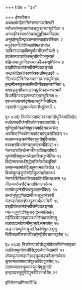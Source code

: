 +++
title = "३४"

+++
ईश्वरौवाच  
अथवक्ष्येमहेशानिभेरुण्डाम्परमेश्वरीं   
भरौकारंसमुच्चार्यत्वङ्कुशाभ्यांसुवेष्टितं १   
अन्त्यहीनञ्चवर्णञ्चचतुर्द्धारेफमण्डितम्   
अनुग्रहेन्दुविन्द्वाढ्यन्तारस्वाहोदरस्थितः २   
मनुर्दशार्णोदेवेशिमहाविषहरोभवेत्   
ऋषिरस्यामहाविष्णुर्गायत्रीछन्दौच्यते ३   
देवतेयम्पराशक्तिस्तृतीयंबीजमुच्यते   
वह्निजायातुशक्तिःस्यात्कीलकंशृणिरेवच ४   
षड्दीर्घस्वरभेदेनबीजेनैवषडङ्गकं   
चन्द्रकोटिप्रतीकाशांस्रवन्तीममृतद्रवैः ५   
नीलकण्ठीत्रिनेत्राञ्चनानाभरणभूषिताम्   
इन्द्रनीलस्फुरत्कान्तिशिखिवाहनशोभितां ६   
पाशाङ्कुशौकपालञ्चछुरिकाञ्चवराभयौ   
विभ्रतींहेमसंवह्यगरुडोद्गारभूषिताम् ७   
एवन्ध्यात्वाजपेद्वर्णलक्षन्तुविजितेन्द्रियः   
तद्दशांशेनजुहुयात्स्वेतपद्मैःसुरेश्वरि ८   
    
पृ० ४२ब्) त्रिकोणञ्चाष्टपत्रञ्चततोभूविंवमालिखेत्   
मध्येप्रणवबीजेनत्रिकोणस्यचपार्श्वयोः ९   
शृणिद्वयन्त्रिकोणेषुपञ्चमादित्रयन्न्यसेत्   
अवशिष्टन्त्रिकोणाग्रकोट्यग्रेषुचसंलिखेत् १०   
मालामन्त्रङ्क्रमेणैववसुपत्रेषुविन्यसेत्   
वस्वक्षरविभागेनचतुःषष्ट्यर्णविग्रहां ११   
भेरुण्डांसंलिखेन्मन्त्रीमहाविषहराम्प्रिये   
भुवनेशींसमुच्चार्य्यततास्त्रिभुवनेतिच १२   
विद्येनमस्ततःसिद्धेत्वजितेलोकपूजिते   
भ्रमभ्रममहामोहेद्विधाहूमात्मकंलिखेत् १३   
विच्चेयुगङ्कुलेकौलेकुरुमालेततःपरं   
भेरुण्डेशिखिचालिख्यवाहिनीतिततःपरम् १४   
नीलकण्ठेचरौद्रेचततोवेतालसोमच   
मातकेभुवनेशीचचतुःषष्टार्णविग्रहः १५   
छन्दोनुष्टुपृषिर्ब्रह्माबीजन्तुभुवनेश्वरी   
भेरुण्डादेवताज्ञेयापुरुषार्थप्रदायिनी १६   
षड्दीर्घस्वरभेदेनबीजेनैवषडङ्गकं   
ध्यानन्तुपूर्वदेविपूजाद्वन्द्वेसमालिखेत्   
महीविञ्चेमातृकायावर्णालेख्याक्रमेणतु   
तत्रावाह्यमहेशानीमुपचारैःसमर्चयेत् १७   
अङ्गानाम्पूर्ववत्पूजात्रिकोणेषुततःशृणु   
त्रिशिखान्नीलकण्ठीञ्चऐन्द्रीचैवक्रमाद्यजेत् १८   
    
पृ० ४३अ) त्रिकोणपार्श्वयोःपूज्येवैतालींसोममातृकां   
ततस्त्रिभुवनेशानींसिद्धाञ्चैवाजितामपि १९   
लोकपूज्याम्महामोहाङ्कुलाङ्कौलान्तथैवच   
कुस्वमालामष्टपत्रेपुरआदिप्रपूजयेत् २०   
ततश्चमातरःपूज्यावसुपत्रेषुसुन्दरि   
इन्द्रादयस्तुभूविंवेपुनर्देविंसमर्चयेत् २१   
    
इतिभेरुण्डानित्याविधिः   
